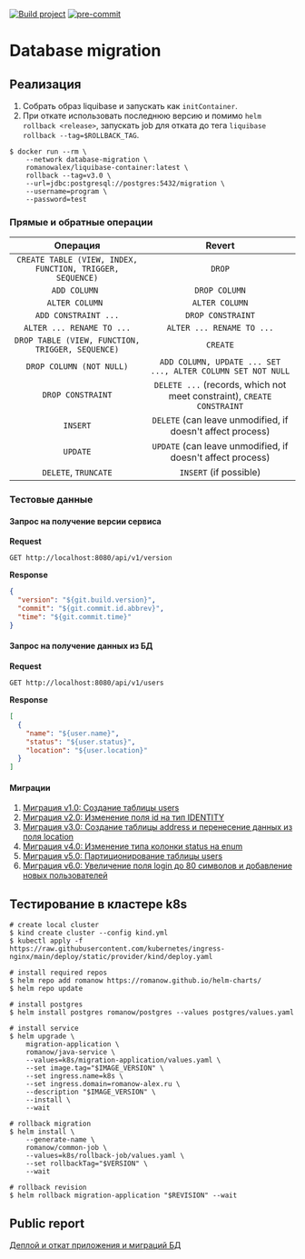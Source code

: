 [![Build project](https://github.com/Romanow/database-migration/actions/workflows/build.yml/badge.svg?branch=master)](https://github.com/Romanow/database-migration/actions/workflows/build.yml)
[![pre-commit](https://img.shields.io/badge/pre--commit-enabled-brightgreen?logo=pre-commit)](https://github.com/pre-commit/pre-commit)

# Database migration

## Реализация

1. Собрать образ liquibase и запускать как `initContainer`.
2. При откате использовать последнюю версию и помимо `helm rollback <release>`, запускать job для отката до
   тега `liquibase rollback --tag=$ROLLBACK_TAG`.

```shell
$ docker run --rm \
    --network database-migration \
    romanowalex/liquibase-container:latest \
    rollback --tag=v3.0 \
    --url=jdbc:postgresql://postgres:5432/migration \
    --username=program \
    --password=test
```

### Прямые и обратные операции

|                         Операция                          |                                 Revert                                 |
|:---------------------------------------------------------:|:----------------------------------------------------------------------:|
| `CREATE TABLE (VIEW, INDEX, FUNCTION, TRIGGER, SEQUENCE)` |                                 `DROP`                                 |
|                       `ADD COLUMN `                       |                             `DROP COLUMN`                              |
|                      `ALTER COLUMN `                      |                             `ALTER COLUMN`                             |
|                   `ADD CONSTRAINT ...`                    |                           `DROP CONSTRAINT`                            |
|                 `ALTER ... RENAME TO ...`                 |                       `ALTER ... RENAME TO ...`                        |
|     `DROP TABLE (VIEW, FUNCTION, TRIGGER, SEQUENCE)`      |                                `CREATE`                                |
|                 `DROP COLUMN (NOT NULL)`                  |      `ADD COLUMN, UPDATE ... SET ..., ALTER COLUMN SET NOT NULL`       |
|                     `DROP CONSTRAINT`                     | `DELETE ...` (records, which not meet constraint), `CREATE CONSTRAINT` |
|                         `INSERT`                          |       `DELETE` (can leave unmodified, if doesn't affect process)       |
|                         `UPDATE`                          |       `UPDATE` (can leave unmodified, if doesn't affect process)       |
|                   `DELETE`, `TRUNCATE`                    |                         `INSERT` (if possible)                         |

### Тестовые данные

#### Запрос на получение версии сервиса

**Request**

```http request
GET http://localhost:8080/api/v1/version
```

**Response**

```json
{
  "version": "${git.build.version}",
  "commit": "${git.commit.id.abbrev}",
  "time": "${git.commit.time}"
}
```

#### Запрос на получение данных из БД

**Request**

```http request
GET http://localhost:8080/api/v1/users
```

**Response**

```json
[
  {
    "name": "${user.name}",
    "status": "${user.status}",
    "location": "${user.location}"
  }
]
```

#### Миграции

1. [Миграция v1.0: Создание таблицы users](src/main/resources/db/liquibase/changelog/v1.0_CreateUserTable.xml)
2. [Миграция v2.0: Изменение поля id на тип IDENTITY](src/main/resources/db/liquibase/changelog/v2.0_ChangeIdToIdentity.xml)
3. [Миграция v3.0: Создание таблицы address и перенесение данных из поля location](src/main/resources/db/liquibase/changelog/v3.0_CreateAddressTable.xml)
4. [Миграция v4.0: Изменение типа колонки status на enum](src/main/resources/db/liquibase/changelog/v4.0_ChangeStatusToEnum.xml)
5. [Миграция v5.0: Партиционирование таблицы users](src/main/resources/db/liquibase/changelog/v5.0_MigrateUsersToPartitions.xml)
6. [Миграция v6.0: Увеличение поля login до 80 символов и добавление новых пользователей](src/main/resources/db/liquibase/changelog/v6.0_EnlargeLoginFieldSize.xml)

## Тестирование в кластере k8s

```shell
# create local cluster
$ kind create cluster --config kind.yml
$ kubectl apply -f https://raw.githubusercontent.com/kubernetes/ingress-nginx/main/deploy/static/provider/kind/deploy.yaml

# install required repos
$ helm repo add romanow https://romanow.github.io/helm-charts/
$ helm repo update

# install postgres
$ helm install postgres romanow/postgres --values postgres/values.yaml

# install service
$ helm upgrade \
    migration-application \
    romanow/java-service \
    --values=k8s/migration-application/values.yaml \
    --set image.tag="$IMAGE_VERSION" \
    --set ingress.name=k8s \
    --set ingress.domain=romanow-alex.ru \
    --description "$IMAGE_VERSION" \
    --install \
    --wait

# rollback migration
$ helm install \
    --generate-name \
    romanow/common-job \
    --values=k8s/rollback-job/values.yaml \
    --set rollbackTag="$VERSION" \
    --wait

# rollback revision
$ helm rollback migration-application "$REVISION" --wait
```

## Public report

[Деплой и откат приложения и миграций БД](report/README.md)
